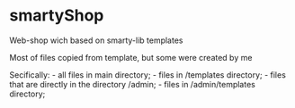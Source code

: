 # smartyShop
Web-shop wich based on smarty-lib templates

Most of files copied from template, but some were created by me

Secifically: 
              - all files in main directory;
              - files in /templates directory;
              - files that are directly in the directory /admin;
              - files in /admin/templates directory;
